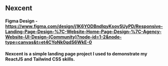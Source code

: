 ## Nexcent

#### Figma Design - https://www.figma.com/design/j1K6YODBndlqyKsovSUyPD/Responsive-Landing-Page-Design-%7C-Website-Home-Page-Design-%7C-Agency-Website-UI-Design-(Community)?node-id=1-2&node-type=canvas&t=et4CYoNk0qdS6WkE-0

#### Nexcent is a simple landing page project I used to demonstrate my ReactJS and Tailwind CSS skills.